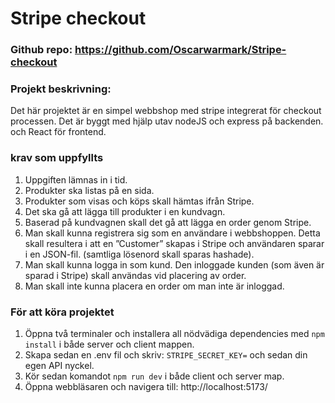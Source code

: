 # Stripe checkout

### Github repo: https://github.com/Oscarwarmark/Stripe-checkout

### Projekt beskrivning:

Det här projektet är en simpel webbshop med stripe integrerat för checkout processen. Det är byggt med hjälp utav nodeJS och express på backenden. och React för frontend.

### krav som uppfyllts

1. Uppgiften lämnas in i tid.
2. Produkter ska listas på en sida.
3. Produkter som visas och köps skall hämtas ifrån Stripe.
4. Det ska gå att lägga till produkter i en kundvagn.
5. Baserad på kundvagnen skall det gå att lägga en order genom Stripe.
6. Man skall kunna registrera sig som en användare i webbshoppen. Detta skall resultera i att en ”Customer” skapas i Stripe och användaren sparar i en JSON-fil. (samtliga lösenord skall sparas hashade).
7. Man skall kunna logga in som kund. Den inloggade kunden (som även är sparad i Stripe) skall användas vid placering av order.
8. Man skall inte kunna placera en order om man inte är inloggad.

### För att köra projektet

1. Öppna två terminaler och installera all nödvädiga dependencies med `npm install` i både server och client mappen.
2. Skapa sedan en .env fil och skriv: `STRIPE_SECRET_KEY=` och sedan din egen API nyckel.
3. Kör sedan komandot `npm run dev` i både client och server map.
4. Öppna webbläsaren och navigera till: http://localhost:5173/
